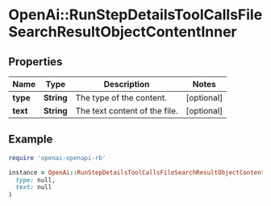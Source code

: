 # OpenAi::RunStepDetailsToolCallsFileSearchResultObjectContentInner

## Properties

| Name | Type | Description | Notes |
| ---- | ---- | ----------- | ----- |
| **type** | **String** | The type of the content. | [optional] |
| **text** | **String** | The text content of the file. | [optional] |

## Example

```ruby
require 'openai-openapi-rb'

instance = OpenAi::RunStepDetailsToolCallsFileSearchResultObjectContentInner.new(
  type: null,
  text: null
)
```

